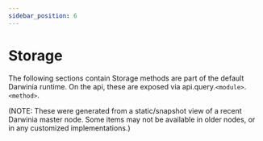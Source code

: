```yaml
---
sidebar_position: 6
---
```


# Storage



The following sections contain Storage methods are part of the default Darwinia runtime. On the api, these are exposed via api.query.`<module>`.`<method>`.

(NOTE: These were generated from a static/snapshot view of a recent Darwinia master node. Some items may not be available in older nodes, or in any customized implementations.)